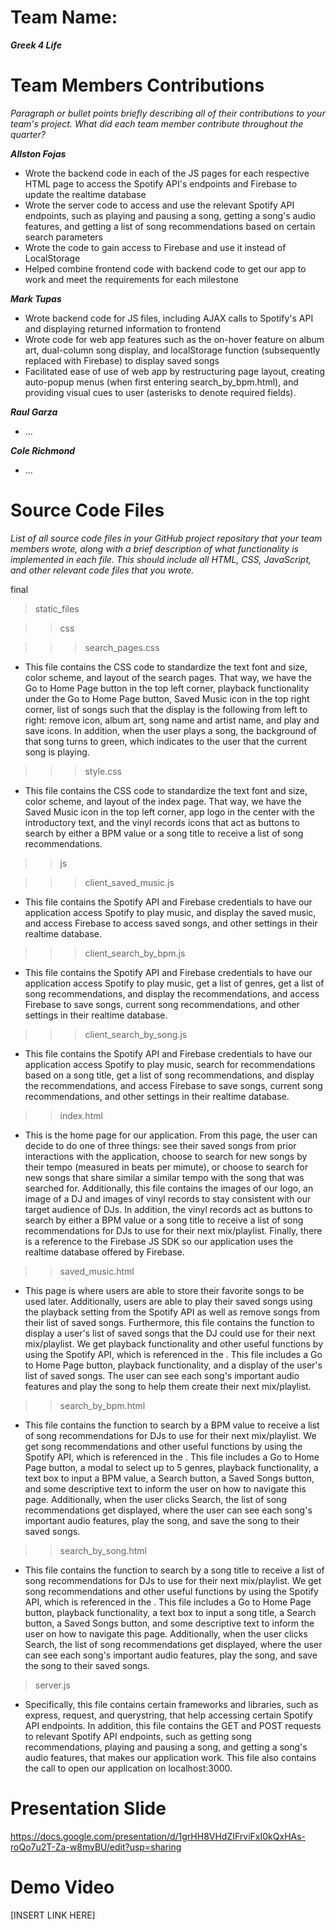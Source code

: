 # Team Name: 
___Greek 4 Life___

# Team Members Contributions

*Paragraph or bullet points briefly describing all of their contributions to your team's project. What did each team member contribute throughout the quarter?*

___Allston Fojas___
* Wrote the backend code in each of the JS pages for each respective HTML page to access the Spotify API's endpoints and Firebase to update the realtime database
* Wrote the server code to access and use the relevant Spotify API endpoints, such as playing and pausing a song, getting a song's audio features, and getting a list of song recommendations based on certain search parameters
* Wrote the code to gain access to Firebase and use it instead of LocalStorage
* Helped combine frontend code with backend code to get our app to work and meet the requirements for each milestone

___Mark Tupas___ 
* Wrote backend code for JS files, including AJAX calls to Spotify's API and displaying returned information to frontend
* Wrote code for web app features such as the on-hover feature on album art, dual-column song display, and localStorage function (subsequently replaced with Firebase) to display saved songs
* Facilitated ease of use of web app by restructuring page layout, creating auto-popup menus (when first entering search_by_bpm.html), and providing visual cues to user (asterisks to denote required fields).

___Raul Garza___
* ...

___Cole Richmond___
* ...

# Source Code Files

*List of all source code files in your GitHub project repository that your team members wrote, along with a brief description of what functionality is implemented in each file. This should include all HTML, CSS, JavaScript, and other relevant code files that you wrote.*

final

> static_files

>> css

>>> search_pages.css

* This file contains the CSS code to standardize the text font and size, color scheme, and layout of the search pages. That way, we have the Go to Home Page button in the top left corner, playback functionality under the Go to Home Page button, Saved Music icon in the top right corner, list of songs such that the display is the following from left to right: remove icon, album art, song name and artist name, and play and save icons. In addition, when the user plays a song, the background of that song turns to green, which indicates to the user that the current song is playing. 

>>> style.css

* This file contains the CSS code to standardize the text font and size, color scheme, and layout of the index page. That way, we have the Saved Music icon in the top left corner, app logo in the center with the introductory text, and the vinyl records icons that act as buttons to search by either a BPM value or a song title to receive a list of song recommendations. 

>> js

>>> client_saved_music.js

* This file contains the Spotify API and Firebase credentials to have our application access Spotify to play music, and display the saved music, and access Firebase to access saved songs, and other settings in their realtime database.

>>> client_search_by_bpm.js

* This file contains the Spotify API and Firebase credentials to have our application access Spotify to play music, get a list of genres, get a list of song recommendations, and display the recommendations, and access Firebase to save songs, current song recommendations, and other settings in their realtime database.

>>> client_search_by_song.js

* This file contains the Spotify API and Firebase credentials to have our application access Spotify to play music, search for recommendations based on a song title, get a list of song recommendations, and display the recommendations, and access Firebase to save songs, current song recommendations, and other settings in their realtime database.

>> index.html

* This is the home page for our application. From this page, the user can decide to do one of three things: see their saved songs from prior interactions with the application, choose to search for new songs by their tempo (measured in beats per mimute), or choose to search for new songs that share similar a similar tempo with the song that was searched for. Additionally, this file contains the images of our logo, an image of a DJ and images of vinyl records to stay consistent with our target audience of DJs. In addition, the vinyl records act as buttons to search by either a BPM value or a song title to receive a list of song recommendations for DJs to use for their next mix/playlist. Finally, there is a reference to the Firebase JS SDK so our application uses the realtime database offered by Firebase.

>> saved_music.html

* This page is where users are able to store their favorite songs to be used later. Additionally, users are able to play their saved songs using the playback setting from the Spotify API as well as remove songs from their list of saved songs. Furthermore, this file contains the function to display a user's list of saved songs that the DJ could use for their next mix/playlist. We get playback functionality and other useful functions by using the Spotify API, which is referenced in the <head>. This file includes a Go to Home Page button, playback functionality, and a display of the user's list of saved songs. The user can see each song's important audio features and play the song to help them create their next mix/playlist.

>> search_by_bpm.html

* This file contains the function to search by a BPM value to receive a list of song recommendations for DJs to use for their next mix/playlist. We get song recommendations and other useful functions by using the Spotify API, which is referenced in the <head>. This file includes a Go to Home Page button, a modal to select up to 5 genres, playback functionality, a text box to input a BPM value, a Search button, a Saved Songs button, and some descriptive text to inform the user on how to navigate this page. Additionally, when the user clicks Search, the list of song recommendations get displayed, where the user can see each song's important audio features, play the song, and save the song to their saved songs.

>> search_by_song.html

* This file contains the function to search by a song title to receive a list of song recommendations for DJs to use for their next mix/playlist. We get song recommendations and other useful functions by using the Spotify API, which is referenced in the <head>. This file includes a Go to Home Page button, playback functionality, a text box to input a song title, a Search button, a Saved Songs button, and some descriptive text to inform the user on how to navigate this page. Additionally, when the user clicks Search, the list of song recommendations get displayed, where the user can see each song's important audio features, play the song, and save the song to their saved songs.

> server.js

* Specifically, this file contains certain frameworks and libraries, such as express, request, and querystring, that help accessing certain Spotify API endpoints. In addition, this file contains the GET and POST requests to relevant Spotify API endpoints, such as getting song recommendations, playing and pausing a song, and getting a song's audio features, that makes our application work. This file also contains the call to open our application on localhost:3000.

# Presentation Slide

https://docs.google.com/presentation/d/1grHH8VHdZIFrviFxI0kQxHAs-roQo7u2T-Za-w8myBU/edit?usp=sharing

# Demo Video

[INSERT LINK HERE]

